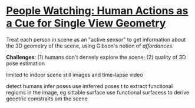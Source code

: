 # [People Watching: Human Actions as a Cue for Single View Geometry](https://arxiv.org/pdf/1411.4958.pdf)

Treat each person in scene as an "active sensor" to get information about the 3D geometry of the scene, using Gibson's notion of *affordances*.

**Challenges**: (1) humans don't densely explore the scene; (2) quality of 3D pose estimation

limited to indoor scene
still images and time-lapse video

detect humans
infer poses
use imferred poses t to extract functional regioms in the image, eg sittable surface
use functional surfacess to derive geoetric comstraits om the scene
<!--stackedit_data:
eyJoaXN0b3J5IjpbLTEzNTQ4NDU2NiwxNDQwMTE2ODUzLDIwOT
EyMDYwMDJdfQ==
-->